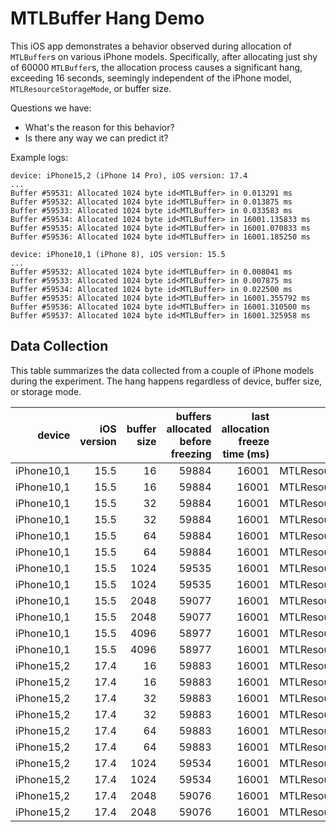 # MTLBuffer Hang Demo

This iOS app demonstrates a behavior observed during allocation of `MTLBuffer`s on various iPhone
models. Specifically, after allocating just shy of 60000 `MTLBuffer`s, the allocation process
causes a significant hang, exceeding 16 seconds, seemingly independent of the iPhone model,
`MTLResourceStorageMode`, or buffer size.

Questions we have:
- What's the reason for this behavior?
- Is there any way we can predict it?

Example logs:

```
device: iPhone15,2 (iPhone 14 Pro), iOS version: 17.4
...
Buffer #59531: Allocated 1024 byte id<MTLBuffer> in 0.013291 ms
Buffer #59532: Allocated 1024 byte id<MTLBuffer> in 0.013875 ms
Buffer #59533: Allocated 1024 byte id<MTLBuffer> in 0.033583 ms
Buffer #59534: Allocated 1024 byte id<MTLBuffer> in 16001.135833 ms
Buffer #59535: Allocated 1024 byte id<MTLBuffer> in 16001.070833 ms
Buffer #59536: Allocated 1024 byte id<MTLBuffer> in 16001.185250 ms
```

```
device: iPhone10,1 (iPhone 8), iOS version: 15.5
...
Buffer #59532: Allocated 1024 byte id<MTLBuffer> in 0.008041 ms
Buffer #59533: Allocated 1024 byte id<MTLBuffer> in 0.007875 ms
Buffer #59534: Allocated 1024 byte id<MTLBuffer> in 0.022500 ms
Buffer #59535: Allocated 1024 byte id<MTLBuffer> in 16001.355792 ms
Buffer #59536: Allocated 1024 byte id<MTLBuffer> in 16001.310500 ms
Buffer #59537: Allocated 1024 byte id<MTLBuffer> in 16001.325958 ms
```

## Data Collection

This table summarizes the data collected from a couple of iPhone models during the experiment. The
hang happens regardless of device, buffer size, or storage mode.

|     device | iOS version | buffer size | buffers allocated before freezing | last allocation freeze time (ms) | storage mode                  |
|-----------:|------------:|------------:|----------------------------------:|---------------------------------:|-------------------------------|
| iPhone10,1 |        15.5 |          16 |                             59884 |                            16001 | MTLResourceStorageModePrivate |
| iPhone10,1 |        15.5 |          16 |                             59884 |                            16001 | MTLResourceStorageModeShared  |
| iPhone10,1 |        15.5 |          32 |                             59884 |                            16001 | MTLResourceStorageModePrivate |
| iPhone10,1 |        15.5 |          32 |                             59884 |                            16001 | MTLResourceStorageModeShared  |
| iPhone10,1 |        15.5 |          64 |                             59884 |                            16001 | MTLResourceStorageModePrivate |
| iPhone10,1 |        15.5 |          64 |                             59884 |                            16001 | MTLResourceStorageModeShared  |
| iPhone10,1 |        15.5 |        1024 |                             59535 |                            16001 | MTLResourceStorageModePrivate |
| iPhone10,1 |        15.5 |        1024 |                             59535 |                            16001 | MTLResourceStorageModeShared  |
| iPhone10,1 |        15.5 |        2048 |                             59077 |                            16001 | MTLResourceStorageModePrivate |
| iPhone10,1 |        15.5 |        2048 |                             59077 |                            16001 | MTLResourceStorageModeShared  |
| iPhone10,1 |        15.5 |        4096 |                             58977 |                            16001 | MTLResourceStorageModePrivate |
| iPhone10,1 |        15.5 |        4096 |                             58977 |                            16001 | MTLResourceStorageModeShared  |
| iPhone15,2 |        17.4 |          16 |                             59883 |                            16001 | MTLResourceStorageModePrivate |
| iPhone15,2 |        17.4 |          16 |                             59883 |                            16001 | MTLResourceStorageModeShared  |
| iPhone15,2 |        17.4 |          32 |                             59883 |                            16001 | MTLResourceStorageModePrivate |
| iPhone15,2 |        17.4 |          32 |                             59883 |                            16001 | MTLResourceStorageModeShared  |
| iPhone15,2 |        17.4 |          64 |                             59883 |                            16001 | MTLResourceStorageModePrivate |
| iPhone15,2 |        17.4 |          64 |                             59883 |                            16001 | MTLResourceStorageModeShared  |
| iPhone15,2 |        17.4 |        1024 |                             59534 |                            16001 | MTLResourceStorageModePrivate |
| iPhone15,2 |        17.4 |        1024 |                             59534 |                            16001 | MTLResourceStorageModeShared  |
| iPhone15,2 |        17.4 |        2048 |                             59076 |                            16001 | MTLResourceStorageModePrivate |
| iPhone15,2 |        17.4 |        2048 |                             59076 |                            16001 | MTLResourceStorageModeShared  |
